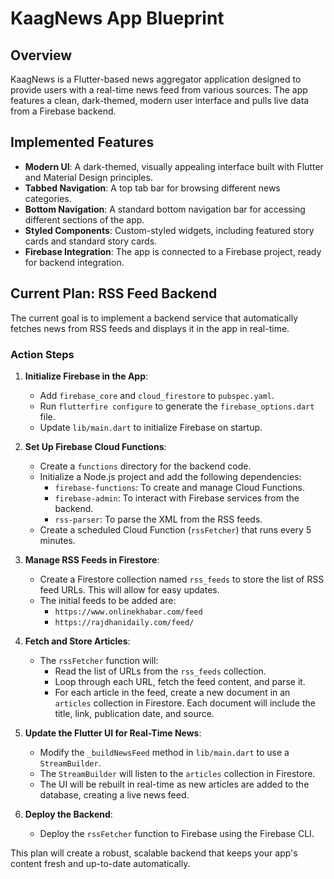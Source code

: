 
# KaagNews App Blueprint

## Overview

KaagNews is a Flutter-based news aggregator application designed to provide users with a real-time news feed from various sources. The app features a clean, dark-themed, modern user interface and pulls live data from a Firebase backend.

## Implemented Features

*   **Modern UI**: A dark-themed, visually appealing interface built with Flutter and Material Design principles.
*   **Tabbed Navigation**: A top tab bar for browsing different news categories.
*   **Bottom Navigation**: A standard bottom navigation bar for accessing different sections of the app.
*   **Styled Components**: Custom-styled widgets, including featured story cards and standard story cards.
*   **Firebase Integration**: The app is connected to a Firebase project, ready for backend integration.

## Current Plan: RSS Feed Backend

The current goal is to implement a backend service that automatically fetches news from RSS feeds and displays it in the app in real-time.

### Action Steps

1.  **Initialize Firebase in the App**:
    *   Add `firebase_core` and `cloud_firestore` to `pubspec.yaml`.
    *   Run `flutterfire configure` to generate the `firebase_options.dart` file.
    *   Update `lib/main.dart` to initialize Firebase on startup.

2.  **Set Up Firebase Cloud Functions**:
    *   Create a `functions` directory for the backend code.
    *   Initialize a Node.js project and add the following dependencies:
        *   `firebase-functions`: To create and manage Cloud Functions.
        *   `firebase-admin`: To interact with Firebase services from the backend.
        *   `rss-parser`: To parse the XML from the RSS feeds.
    *   Create a scheduled Cloud Function (`rssFetcher`) that runs every 5 minutes.

3.  **Manage RSS Feeds in Firestore**:
    *   Create a Firestore collection named `rss_feeds` to store the list of RSS feed URLs. This will allow for easy updates.
    *   The initial feeds to be added are:
        *   `https://www.onlinekhabar.com/feed`
        *   `https://rajdhanidaily.com/feed/`

4.  **Fetch and Store Articles**:
    *   The `rssFetcher` function will:
        *   Read the list of URLs from the `rss_feeds` collection.
        *   Loop through each URL, fetch the feed content, and parse it.
        *   For each article in the feed, create a new document in an `articles` collection in Firestore. Each document will include the title, link, publication date, and source.

5.  **Update the Flutter UI for Real-Time News**:
    *   Modify the `_buildNewsFeed` method in `lib/main.dart` to use a `StreamBuilder`.
    *   The `StreamBuilder` will listen to the `articles` collection in Firestore.
    *   The UI will be rebuilt in real-time as new articles are added to the database, creating a live news feed.

6.  **Deploy the Backend**:
    *   Deploy the `rssFetcher` function to Firebase using the Firebase CLI.

This plan will create a robust, scalable backend that keeps your app's content fresh and up-to-date automatically.
